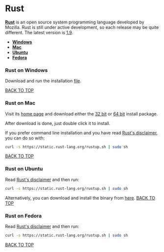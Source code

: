 Rust
====
[**Rust**](http://www.rust-lang.org) is an open source system programming language developed by Mozilla.  Rust is still under active development, so each release may be quite different.  The latest version is [1.9](https://blog.rust-lang.org/2016/05/26/Rust-1.9.html).

* [**Windows**](#rust-on-windows)
* [**Mac**](#rust-on-mac)
* [**Ubuntu**](#rust-on-ubuntu)
* [**Fedora**](#rust-on-fedora)

### Rust on Windows
Download and run the installation [file](https://static.rust-lang.org/rustup/dist/i686-pc-windows-gnu/rustup-init.exe).

[BACK TO TOP](https://github.com/ctrl-alt-del/devenv/tree/master/language)



### Rust on Mac
Visit its [home page](http://www.rust-lang.org) and download either the [32 bit](https://static.rust-lang.org/dist/rust-1.9.0-i686-apple-darwin.pkg) or [64 bit](https://static.rust-lang.org/dist/rust-1.9.0-x86_64-apple-darwin.pkg) install package.

After download is done, just double click it to install.

If you prefer command line installation and you have read [Rust's disclaimer](http://doc.rust-lang.org/nightly/book/installing-rust.html), you can do so with:
```sh
curl -s https://static.rust-lang.org/rustup.sh | sudo sh
```
[BACK TO TOP](https://github.com/ctrl-alt-del/devenv/tree/master/language)



### Rust on Ubuntu
Read [Rust's disclaimer](http://doc.rust-lang.org/nightly/book/installing-rust.html) and then run:
```sh
curl -s https://static.rust-lang.org/rustup.sh | sudo sh
```

Alternatively, you can download and install the binary from [here](https://www.rust-lang.org/install.html).
[BACK TO TOP](https://github.com/ctrl-alt-del/devenv/tree/master/language)



### Rust on Fedora
Read [Rust's disclaimer](http://doc.rust-lang.org/nightly/book/installing-rust.html) and then run:
```sh
curl -s https://static.rust-lang.org/rustup.sh | sudo sh
```
[BACK TO TOP](https://github.com/ctrl-alt-del/devenv/tree/master/language)
